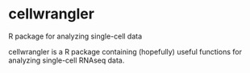 # cellwrangler
R package for analyzing single-cell data

cellwrangler is a R package containing (hopefully) useful functions for analyzing single-cell RNAseq data.
